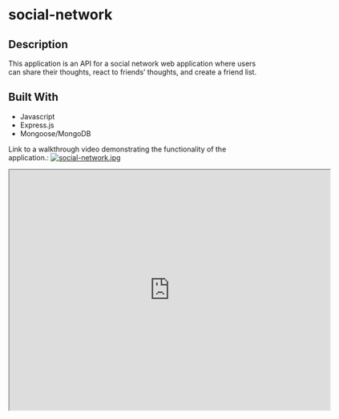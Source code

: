 # social-network


## Description 
This application is an API for a social network web application where users can share their thoughts, react to friends’ thoughts, and create a friend list. 

## Built With
* Javascript
* Express.js
* Mongoose/MongoDB 

Link to a walkthrough video demonstrating the functionality of the application.:
[![social-network.jpg](https://i.postimg.cc/8knBkPmy/social-network.jpg)](https://postimg.cc/s17Zwz8S)

<iframe src="https://drive.google.com/file/d/1T1O66TqOG_dBuRJa0AzaGyPKSTWsYo9n/preview" width="640" height="480"></iframe>
